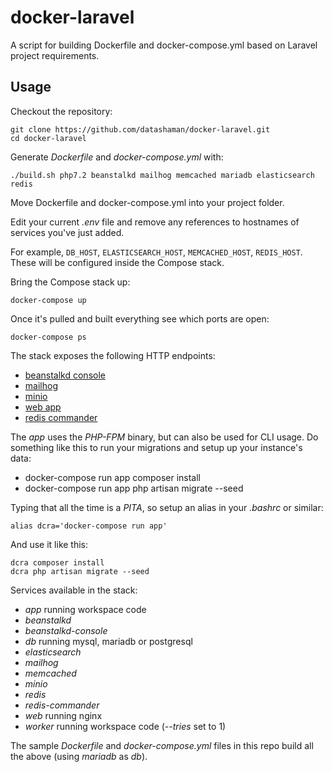 # docker-laravel

A script for building Dockerfile and docker-compose.yml based on Laravel project requirements.

## Usage

Checkout the repository:

    git clone https://github.com/datashaman/docker-laravel.git
    cd docker-laravel

Generate _Dockerfile_ and _docker-compose.yml_ with:

    ./build.sh php7.2 beanstalkd mailhog memcached mariadb elasticsearch redis

Move Dockerfile and docker-compose.yml into your project folder.

Edit your current _.env_ file and remove any references to hostnames of services you've just added.

For example, `DB_HOST`, `ELASTICSEARCH_HOST`, `MEMCACHED_HOST`, `REDIS_HOST`. These will be configured inside the Compose stack.

Bring the Compose stack up:

    docker-compose up

Once it's pulled and built everything see which ports are open:

    docker-compose ps

The stack exposes the following HTTP endpoints:

- [beanstalkd console](http://127.0.0.1:2080)
- [mailhog](http://127.0.0.1:8025)
- [minio](http://127.0.0.1:9000)
- [web app](http://127.0.0.1:8080)
- [redis commander](http://127.0.0.1:8081)

The _app_ uses the _PHP-FPM_ binary, but can also be used for CLI usage. Do something like this to run your migrations and setup up your instance's data:

- docker-compose run app composer install
- docker-compose run app php artisan migrate --seed

Typing that all the time is a _PITA_, so setup an alias in your _.bashrc_ or similar:

    alias dcra='docker-compose run app'

And use it like this:

    dcra composer install
    dcra php artisan migrate --seed

Services available in the stack:

- _app_ running workspace code
- _beanstalkd_
- _beanstalkd-console_
- _db_ running mysql, mariadb or postgresql
- _elasticsearch_
- _mailhog_
- _memcached_
- _minio_
- _redis_
- _redis-commander_
- _web_ running nginx
- _worker_ running workspace code (_--tries_ set to 1)

The sample _Dockerfile_ and _docker-compose.yml_ files in this repo build all the above (using _mariadb_ as _db_).
